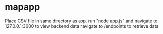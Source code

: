 # mapapp

Place CSV file in same directory as app.
run "node app.js"  and navigate to 127.0.0.1:3000 to view backend data
navigate to /endpoints to retrieve data
